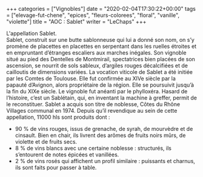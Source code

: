 +++
categories = ["Vignobles"]
date = "2020-02-04T17:30:22+00:00"
tags = ["elevage-fut-chene", "epices", "fleurs-colorees", "floral", "vanille", "violette"] 
title = "AOC : Sablet"
writer = "LeChaps"
+++

L'appellation Sablet.  
Sablet, construit sur une butte sablonneuse qui lui a donné son nom, on s’y promène de placettes en placettes en serpentant dans les ruelles étroites et en empruntant d’étranges escaliers aux marches inégales. Son vignoble situé au pied des Dentelles de Montmirail, spectatrices bien placées de son ascension, se nourrit de sols sableux, d’argiles rouges décalcifiées et de cailloutis de dimensions variées.
La vocation viticole de Sablet a été initiée par les Comtes de Toulouse. Elle fut confirmée au XIVe siècle par la papauté d’Avignon, alors propriétaire de la région. Elle se poursuivit jusqu’à la fin du XIXe siècle. Le vignoble fut anéanti par le phylloxéra. Hasard de l’histoire, c’est un Sablétain, qui, en inventant la machine à greffer, permit de le reconstituer. Sablet a acquis son titre de noblesse, Côtes du Rhône Villages communal en 1974.
Depuis qu’il revendique au sein de cette appellation, 11000 hls sont produits dont :

* 90 % de vins rouges, issus de grenache, de syrah, de mourvèdre et de cinsault. Bien en chair, ils livrent des arômes de fruits noirs mûrs, de violette et de fruits secs.
* 8 % de vins blancs avec une certaine noblesse : structurés, ils s’entourent de notes épicées et vanillées.
* 2 % de vins rosés qui affichent un profil similaire : puissants et charnus, ils sont faits pour passer à table.

